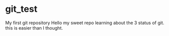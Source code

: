 # git_test
My first git repository
Hello my sweet repo
learning about the 3 status of git.
this is easier than I thought. 